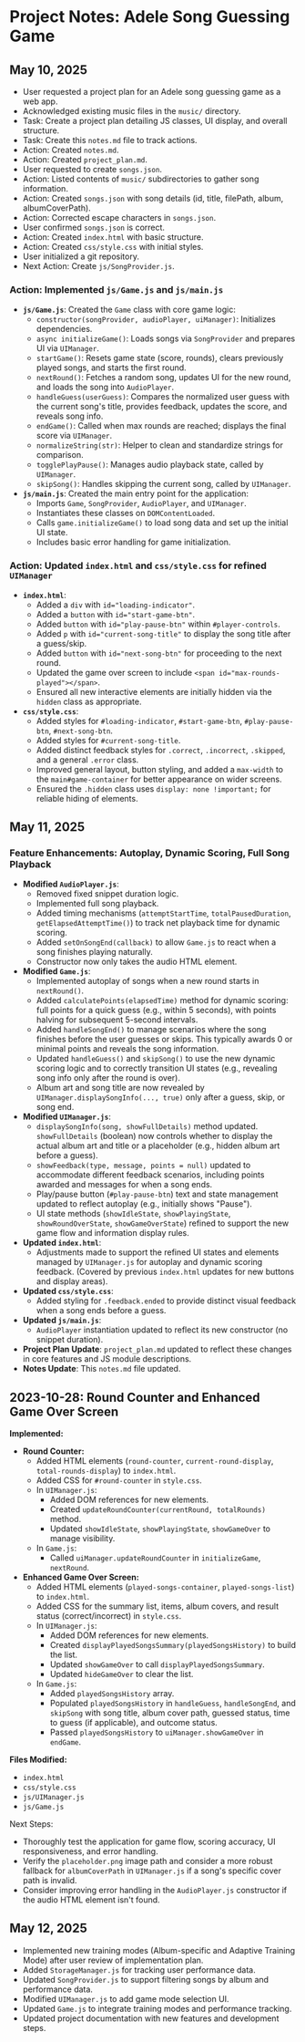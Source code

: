 # Project Notes: Adele Song Guessing Game

## May 10, 2025

-   User requested a project plan for an Adele song guessing game as a web app.
-   Acknowledged existing music files in the `music/` directory.
-   Task: Create a project plan detailing JS classes, UI display, and overall structure.
-   Task: Create this `notes.md` file to track actions.
-   Action: Created `notes.md`.
-   Action: Created `project_plan.md`.
-   User requested to create `songs.json`.
-   Action: Listed contents of `music/` subdirectories to gather song information.
-   Action: Created `songs.json` with song details (id, title, filePath, album, albumCoverPath).
-   Action: Corrected escape characters in `songs.json`.
-   User confirmed `songs.json` is correct.
-   Action: Created `index.html` with basic structure.
-   Action: Created `css/style.css` with initial styles.
-   User initialized a git repository.
-   Next Action: Create `js/SongProvider.js`.

### Action: Implemented `js/Game.js` and `js/main.js`
- **`js/Game.js`**: Created the `Game` class with core game logic:
    - `constructor(songProvider, audioPlayer, uiManager)`: Initializes dependencies.
    - `async initializeGame()`: Loads songs via `SongProvider` and prepares UI via `UIManager`.
    - `startGame()`: Resets game state (score, rounds), clears previously played songs, and starts the first round.
    - `nextRound()`: Fetches a random song, updates UI for the new round, and loads the song into `AudioPlayer`.
    - `handleGuess(userGuess)`: Compares the normalized user guess with the current song's title, provides feedback, updates the score, and reveals song info.
    - `endGame()`: Called when max rounds are reached; displays the final score via `UIManager`.
    - `normalizeString(str)`: Helper to clean and standardize strings for comparison.
    - `togglePlayPause()`: Manages audio playback state, called by `UIManager`.
    - `skipSong()`: Handles skipping the current song, called by `UIManager`.
- **`js/main.js`**: Created the main entry point for the application:
    - Imports `Game`, `SongProvider`, `AudioPlayer`, and `UIManager`.
    - Instantiates these classes on `DOMContentLoaded`.
    - Calls `game.initializeGame()` to load song data and set up the initial UI state.
    - Includes basic error handling for game initialization.

### Action: Updated `index.html` and `css/style.css` for refined `UIManager`
- **`index.html`**: 
    - Added a `div` with `id="loading-indicator"`.
    - Added a `button` with `id="start-game-btn"`.
    - Added `button` with `id="play-pause-btn"` within `#player-controls`.
    - Added `p` with `id="current-song-title"` to display the song title after a guess/skip.
    - Added `button` with `id="next-song-btn"` for proceeding to the next round.
    - Updated the game over screen to include `<span id="max-rounds-played"></span>`.
    - Ensured all new interactive elements are initially hidden via the `hidden` class as appropriate.
- **`css/style.css`**:
    - Added styles for `#loading-indicator`, `#start-game-btn`, `#play-pause-btn`, `#next-song-btn`.
    - Added styles for `#current-song-title`.
    - Added distinct feedback styles for `.correct`, `.incorrect`, `.skipped`, and a general `.error` class.
    - Improved general layout, button styling, and added a `max-width` to the `main#game-container` for better appearance on wider screens.
    - Ensured the `.hidden` class uses `display: none !important;` for reliable hiding of elements.

## May 11, 2025

### Feature Enhancements: Autoplay, Dynamic Scoring, Full Song Playback

-   **Modified `AudioPlayer.js`**:
    -   Removed fixed snippet duration logic.
    -   Implemented full song playback.
    -   Added timing mechanisms (`attemptStartTime`, `totalPausedDuration`, `getElapsedAttemptTime()`) to track net playback time for dynamic scoring.
    -   Added `setOnSongEnd(callback)` to allow `Game.js` to react when a song finishes playing naturally.
    -   Constructor now only takes the audio HTML element.
-   **Modified `Game.js`**:
    -   Implemented autoplay of songs when a new round starts in `nextRound()`.
    -   Added `calculatePoints(elapsedTime)` method for dynamic scoring: full points for a quick guess (e.g., within 5 seconds), with points halving for subsequent 5-second intervals.
    -   Added `handleSongEnd()` to manage scenarios where the song finishes before the user guesses or skips. This typically awards 0 or minimal points and reveals the song information.
    -   Updated `handleGuess()` and `skipSong()` to use the new dynamic scoring logic and to correctly transition UI states (e.g., revealing song info only after the round is over).
    -   Album art and song title are now revealed by `UIManager.displaySongInfo(..., true)` only after a guess, skip, or song end.
-   **Modified `UIManager.js`**:
    -   `displaySongInfo(song, showFullDetails)` method updated. `showFullDetails` (boolean) now controls whether to display the actual album art and title or a placeholder (e.g., hidden album art before a guess).
    -   `showFeedback(type, message, points = null)` updated to accommodate different feedback scenarios, including points awarded and messages for when a song ends.
    -   Play/pause button (`#play-pause-btn`) text and state management updated to reflect autoplay (e.g., initially shows "Pause").
    -   UI state methods (`showIdleState`, `showPlayingState`, `showRoundOverState`, `showGameOverState`) refined to support the new game flow and information display rules.
-   **Updated `index.html`**:
    -   Adjustments made to support the refined UI states and elements managed by `UIManager.js` for autoplay and dynamic scoring feedback. (Covered by previous `index.html` updates for new buttons and display areas).
-   **Updated `css/style.css`**:
    -   Added styling for `.feedback.ended` to provide distinct visual feedback when a song ends before a guess.
-   **Updated `js/main.js`**:
    -   `AudioPlayer` instantiation updated to reflect its new constructor (no snippet duration).
-   **Project Plan Update**: `project_plan.md` updated to reflect these changes in core features and JS module descriptions.
-   **Notes Update**: This `notes.md` file updated.

## 2023-10-28: Round Counter and Enhanced Game Over Screen

**Implemented:**
*   **Round Counter:**
    *   Added HTML elements (`round-counter`, `current-round-display`, `total-rounds-display`) to `index.html`.
    *   Added CSS for `#round-counter` in `style.css`.
    *   In `UIManager.js`:
        *   Added DOM references for new elements.
        *   Created `updateRoundCounter(currentRound, totalRounds)` method.
        *   Updated `showIdleState`, `showPlayingState`, `showGameOver` to manage visibility.
    *   In `Game.js`:
        *   Called `uiManager.updateRoundCounter` in `initializeGame`, `nextRound`.
*   **Enhanced Game Over Screen:**
    *   Added HTML elements (`played-songs-container`, `played-songs-list`) to `index.html`.
    *   Added CSS for the summary list, items, album covers, and result status (correct/incorrect) in `style.css`.
    *   In `UIManager.js`:
        *   Added DOM references for new elements.
        *   Created `displayPlayedSongsSummary(playedSongsHistory)` to build the list.
        *   Updated `showGameOver` to call `displayPlayedSongsSummary`.
        *   Updated `hideGameOver` to clear the list.
    *   In `Game.js`:
        *   Added `playedSongsHistory` array.
        *   Populated `playedSongsHistory` in `handleGuess`, `handleSongEnd`, and `skipSong` with song title, album cover path, guessed status, time to guess (if applicable), and outcome status.
        *   Passed `playedSongsHistory` to `uiManager.showGameOver` in `endGame`.

**Files Modified:**
*   `index.html`
*   `css/style.css`
*   `js/UIManager.js`
*   `js/Game.js`

Next Steps:
-   Thoroughly test the application for game flow, scoring accuracy, UI responsiveness, and error handling.
-   Verify the `placeholder.png` image path and consider a more robust fallback for `albumCoverPath` in `UIManager.js` if a song's specific cover path is invalid.
-   Consider improving error handling in the `AudioPlayer.js` constructor if the audio HTML element isn't found.

## May 12, 2025
- Implemented new training modes (Album-specific and Adaptive Training Mode) after user review of implementation plan.
- Added `StorageManager.js` for tracking user performance data.
- Updated `SongProvider.js` to support filtering songs by album and performance data.
- Modified `UIManager.js` to add game mode selection UI.
- Updated `Game.js` to integrate training modes and performance tracking.
- Updated project documentation with new features and development steps.
